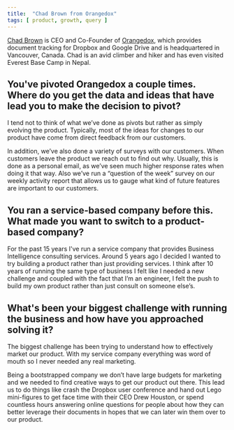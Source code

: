 ```yaml
---
title:  "Chad Brown from Orangedox"
tags: [ product, growth, query ]
---
```


[Chad Brown](https://ca.linkedin.com/in/chadraymondbrown) is CEO and Co-Founder of [Orangedox](http://www.orangedox.com/), which provides document tracking for Dropbox and Google Drive and is headquartered in Vancouver, Canada. Chad is an avid climber and hiker and has even visited Everest Base Camp in Nepal.

## You've pivoted Orangedox a couple times. Where do you get the data and ideas that have lead you to make the decision to pivot?
I tend not to think of what we’ve done as pivots but rather as simply evolving the product. Typically, most of the ideas for changes to our product have come from direct feedback from our customers.

In addition, we’ve also done a variety of surveys with our customers. When customers leave the product we reach out to find out why. Usually, this is done as a personal email, as we’ve seen much higher response rates when doing it that way. Also we’ve run a “question of the week” survey on our weekly activity report that allows us to gauge what kind of future features are important to our customers.

## You ran a service-based company before this. What made you want to switch to a product-based company?
For the past 15 years I've run a service company that provides Business Intelligence consulting services. Around 5 years ago I decided I wanted to try building a product rather than just providing services. I think after 10 years of running the same type of business I felt like I needed a new challenge and coupled with the fact that I’m an engineer, I felt the push to build my own product rather than just consult on someone else’s.

## What's been your biggest challenge with running the business and how have you approached solving it?
The biggest challenge has been trying to understand how to effectively market our product. With my service company everything was word of mouth so I never needed any real marketing.

Being a bootstrapped company we don’t have large budgets for marketing and we needed to find creative ways to get our product out there. This lead us to do things like crash the Dropbox user conference and hand out Lego mini-figures to get face time with their CEO Drew Houston, or spend countless hours answering online questions for people about how they can better leverage their documents in hopes that we can later win them over to our product.
